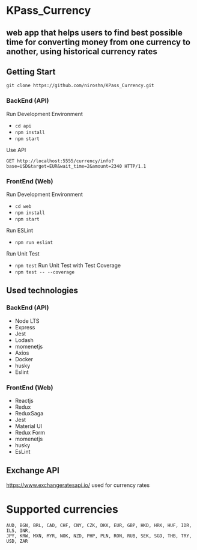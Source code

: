 # KPass_Currency
## web app that helps users to find best possible time for converting money from one currency to another, using historical currency rates

## Getting Start

`git clone https://github.com/niroshn/KPass_Currency.git`

### BackEnd (API)

Run Development Environment 
- `cd api`
- `npm install`
- `npm start`

Use API

`GET http://localhost:5555/currency/info?base=USD&target=EUR&wait_time=2&amount=2340 HTTP/1.1`


### FrontEnd (Web)

Run Development Environment 
- `cd web`
- `npm install`
- `npm start`

Run ESLint
- `npm run eslint`

Run Unit Test
- `npm test`
Run Unit Test with Test Coverage
- `npm test -- --coverage`


## Used technologies 

### BackEnd (API)
- Node LTS
- Express
- Jest
- Lodash
- momenetjs
- Axios
- Docker
- husky
- Eslint

### FrontEnd (Web)
- Reactjs
- Redux
- ReduxSaga
- Jest
- Material UI
- Redux Form
- momenetjs
- husky
- EsLint


## Exchange API

 https://www.exchangeratesapi.io/ used for currency rates

 
 # Supported currencies
```
AUD, BGN, BRL, CAD, CHF, CNY, CZK, DKK, EUR, GBP, HKD, HRK, HUF, IDR, ILS, INR,
JPY, KRW, MXN, MYR, NOK, NZD, PHP, PLN, RON, RUB, SEK, SGD, THB, TRY, USD, ZAR
